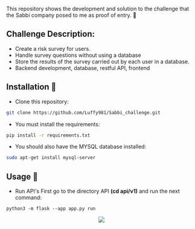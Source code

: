 This repository shows the development and solution to the challenge that the Sabbi company posed to me as proof of entry. :monkey:
## Challenge Description:
- Create a risk survey for users.
- Handle survey questions without using a database
- Store the results of the survey carried out by each user in a database.
- Backend development, database, restful API, frontend

## Installation :key:
- Clone this repository:
```bash
git clone https://github.com/Luffy981/Sabbi_challenge.git
```
- You must install the requirements:
```bash
pip install -r requirements.txt
```
- You should also have the MYSQL database installed:
```bash
sudo apt-get install mysql-server
```

## Usage :monkey:
- Run API's
First go to the directory API **(cd api/v1)** and run the next command:
```
python3 -m flask --app app.py run
```

<p align="center">
<img src="https://mir-s3-cdn-cf.behance.net/projects/404/4edbb6164671455.Y3JvcCw0MjksMzM2LDMxMDIsNDM.jpg">
</p>
